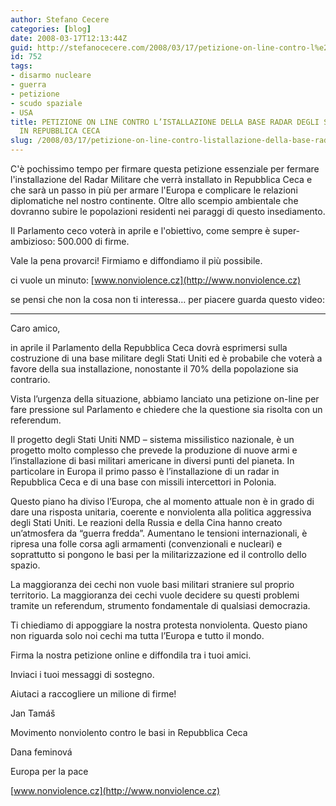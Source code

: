```yaml
---
author: Stefano Cecere
categories: [blog]
date: 2008-03-17T12:13:44Z
guid: http://stefanocecere.com/2008/03/17/petizione-on-line-contro-l%e2%80%99istallazione-della-base-radar-degli-stati-uniti-in-repubblica-ceca/
id: 752
tags:
- disarmo nucleare
- guerra
- petizione
- scudo spaziale
- USA
title: PETIZIONE ON LINE CONTRO L’ISTALLAZIONE DELLA BASE RADAR DEGLI STATI UNITI
  IN REPUBBLICA CECA
slug: /2008/03/17/petizione-on-line-contro-listallazione-della-base-radar-degli-stati-uniti-in-repubblica-ceca/
---
```


C'è pochissimo tempo per firmare questa petizione essenziale per fermare l'installazione del Radar Militare che verrà installato in Repubblica Ceca e che sarà un passo in più per armare l'Europa e complicare le relazioni diplomatiche nel nostro continente. Oltre allo scempio ambientale che dovranno subire le popolazioni residenti nei paraggi di questo insediamento.
  
Il Parlamento ceco voterà in aprile e l'obiettivo, come sempre è super-ambizioso: 500.000 di firme.
  
Vale la pena provarci! Firmiamo e diffondiamo il più possibile.

ci vuole un minuto: [www.nonviolence.cz](http://www.nonviolence.cz)

se pensi che non la cosa non ti interessa… per piacere guarda questo video:

- - - - - - - -

Caro amico,

in aprile il Parlamento della Repubblica Ceca dovrà esprimersi sulla costruzione di una base militare degli Stati Uniti ed è probabile che voterà a favore della sua installazione, nonostante il 70% della popolazione sia contrario.
  
Vista l’urgenza della situazione, abbiamo lanciato una petizione on-line per fare pressione sul Parlamento e chiedere che la questione sia risolta con un referendum.

Il progetto degli Stati Uniti NMD – sistema missilistico nazionale, è un progetto molto complesso che prevede la produzione di nuove armi e l’installazione di basi militari americane in diversi punti del pianeta. In particolare in Europa il primo passo è l’installazione di un radar in Repubblica Ceca e di una base con missili intercettori in Polonia.
  
Questo piano ha diviso l’Europa, che al momento attuale non è in grado di dare una risposta unitaria, coerente e nonviolenta alla politica aggressiva degli Stati Uniti. Le reazioni della Russia e della Cina hanno creato un’atmosfera da “guerra fredda”. Aumentano le tensioni internazionali, è ripresa una folle corsa agli armamenti (convenzionali e nucleari) e soprattutto si pongono le basi per la militarizzazione ed il controllo dello spazio.

La maggioranza dei cechi non vuole basi militari straniere sul proprio territorio. La maggioranza dei cechi vuole decidere su questi problemi tramite un referendum, strumento fondamentale di qualsiasi democrazia.

Ti chiediamo di appoggiare la nostra protesta nonviolenta. Questo piano non riguarda solo noi cechi ma tutta l’Europa e tutto il mondo.
  
Firma la nostra petizione online e diffondila tra i tuoi amici.
  
Inviaci i tuoi messaggi di sostegno.

Aiutaci a raccogliere un milione di firme!

Jan Tamáš
  
Movimento nonviolento contro le basi in Repubblica Ceca

Dana feminová
  
Europa per la pace

[www.nonviolence.cz](http://www.nonviolence.cz)